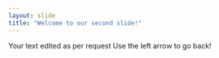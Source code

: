 ```yaml
---
layout: slide
title: "Welcome to our second slide!"
---
```

Your text edited as per request
Use the left arrow to go back!
